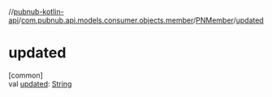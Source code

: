 //[pubnub-kotlin-api](../../../index.md)/[com.pubnub.api.models.consumer.objects.member](../index.md)/[PNMember](index.md)/[updated](updated.md)

# updated

[common]\
val [updated](updated.md): [String](https://kotlinlang.org/api/core/kotlin-stdlib/kotlin/-string/index.html)
